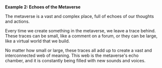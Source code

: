 **Example 2: Echoes of the Metaverse**

The metaverse is a vast and complex place, full of echoes of our thoughts and actions.

Every time we create something in the metaverse, we leave a trace behind. These traces can be small, like a comment on a forum, or they can be large, like a virtual world that we build.

No matter how small or large, these traces all add up to create a vast and interconnected web of meaning. This web is the metaverse's echo chamber, and it is constantly being filled with new sounds and voices.
